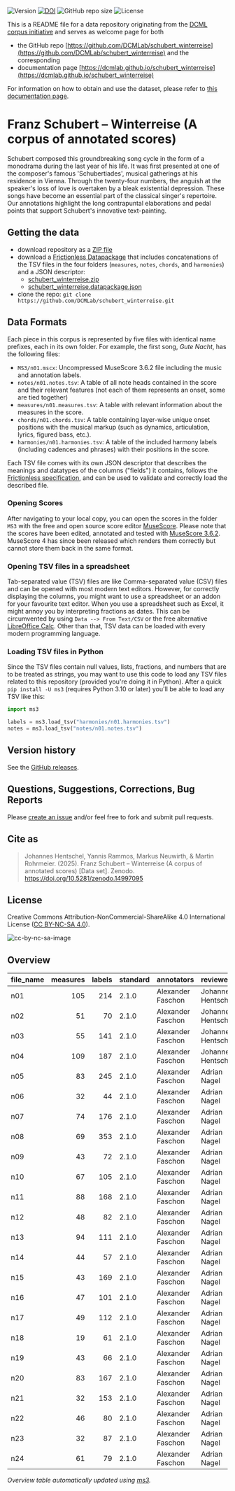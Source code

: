 ![Version](https://img.shields.io/github/v/release/DCMLab/schubert_winterreise?display_name=tag)
[![DOI](https://zenodo.org/badge/388182679.svg)](https://doi.org/10.5281/zenodo.14997095)
![GitHub repo size](https://img.shields.io/github/repo-size/DCMLab/schubert_winterreise)
![License](https://img.shields.io/badge/license-CC%20BY--NC--SA%204.0-9cf)


This is a README file for a data repository originating from the [DCML corpus initiative](https://github.com/DCMLab/dcml_corpora)
and serves as welcome page for both 

* the GitHub repo [https://github.com/DCMLab/schubert_winterreise](https://github.com/DCMLab/schubert_winterreise) and the corresponding
* documentation page [https://dcmlab.github.io/schubert_winterreise](https://dcmlab.github.io/schubert_winterreise)

For information on how to obtain and use the dataset, please refer to [this documentation page](https://dcmlab.github.io/schubert_winterreise/introduction).

# Franz Schubert – Winterreise (A corpus of annotated scores)

Schubert composed this groundbreaking song cycle in the form of a monodrama during the last year of his life. It was
first presented at one of the composer's famous 'Schubertiades', musical gatherings at his residence in Vienna. Through
the twenty-four numbers, the anguish at the speaker's loss of love is overtaken by a bleak existential depression. These
songs have become an essential part of the classical singer's repertoire. Our annotations highlight the long
contrapuntal elaborations and pedal points that support Schubert's innovative text-painting.

## Getting the data

* download repository as a [ZIP file](https://github.com/DCMLab/schubert_winterreise/archive/main.zip)
* download a [Frictionless Datapackage](https://specs.frictionlessdata.io/data-package/) that includes concatenations
  of the TSV files in the four folders (`measures`, `notes`, `chords`, and `harmonies`) and a JSON descriptor:
  * [schubert_winterreise.zip](https://github.com/DCMLab/schubert_winterreise/releases/latest/download/schubert_winterreise.zip)
  * [schubert_winterreise.datapackage.json](https://github.com/DCMLab/schubert_winterreise/releases/latest/download/schubert_winterreise.datapackage.json)
* clone the repo: `git clone https://github.com/DCMLab/schubert_winterreise.git` 


## Data Formats

Each piece in this corpus is represented by five files with identical name prefixes, each in its own folder. 
For example, the first song, *Gute Nacht*, has the following files:

* `MS3/n01.mscx`: Uncompressed MuseScore 3.6.2 file including the music and annotation labels.
* `notes/n01.notes.tsv`: A table of all note heads contained in the score and their relevant features (not each of them represents an onset, some are tied together)
* `measures/n01.measures.tsv`: A table with relevant information about the measures in the score.
* `chords/n01.chords.tsv`: A table containing layer-wise unique onset positions with the musical markup (such as dynamics, articulation, lyrics, figured bass, etc.).
* `harmonies/n01.harmonies.tsv`: A table of the included harmony labels (including cadences and phrases) with their positions in the score.

Each TSV file comes with its own JSON descriptor that describes the meanings and datatypes of the columns ("fields") it contains,
follows the [Frictionless specification](https://specs.frictionlessdata.io/tabular-data-resource/),
and can be used to validate and correctly load the described file. 

### Opening Scores

After navigating to your local copy, you can open the scores in the folder `MS3` with the free and open source score
editor [MuseScore](https://musescore.org). Please note that the scores have been edited, annotated and tested with
[MuseScore 3.6.2](https://github.com/musescore/MuseScore/releases/tag/v3.6.2). 
MuseScore 4 has since been released which renders them correctly but cannot store them back in the same format.

### Opening TSV files in a spreadsheet

Tab-separated value (TSV) files are like Comma-separated value (CSV) files and can be opened with most modern text
editors. However, for correctly displaying the columns, you might want to use a spreadsheet or an addon for your
favourite text editor. When you use a spreadsheet such as Excel, it might annoy you by interpreting fractions as
dates. This can be circumvented by using `Data --> From Text/CSV` or the free alternative
[LibreOffice Calc](https://www.libreoffice.org/download/download/). Other than that, TSV data can be loaded with
every modern programming language.

### Loading TSV files in Python

Since the TSV files contain null values, lists, fractions, and numbers that are to be treated as strings, you may want
to use this code to load any TSV files related to this repository (provided you're doing it in Python). After a quick
`pip install -U ms3` (requires Python 3.10 or later) you'll be able to load any TSV like this:

```python
import ms3

labels = ms3.load_tsv("harmonies/n01.harmonies.tsv")
notes = ms3.load_tsv("notes/n01.notes.tsv")
```


## Version history

See the [GitHub releases](https://github.com/DCMLab/schubert_winterreise/releases).

## Questions, Suggestions, Corrections, Bug Reports

Please [create an issue](https://github.com/DCMLab/schubert_winterreise/issues) and/or feel free to fork and submit pull requests.

## Cite as

> Johannes Hentschel, Yannis Rammos, Markus Neuwirth, & Martin Rohrmeier. (2025). Franz Schubert – Winterreise (A corpus of annotated scores) [Data set]. Zenodo. https://doi.org/10.5281/zenodo.14997095

## License

Creative Commons Attribution-NonCommercial-ShareAlike 4.0 International License ([CC BY-NC-SA 4.0](https://creativecommons.org/licenses/by-nc-sa/4.0/)).

![cc-by-nc-sa-image](https://licensebuttons.net/l/by-nc-sa/4.0/88x31.png)

## Overview
|file_name|measures|labels|standard|   annotators    |    reviewers     |
|---------|-------:|-----:|--------|-----------------|------------------|
|n01      |     105|   214|2.1.0   |Alexander Faschon|Johannes Hentschel|
|n02      |      51|    70|2.1.0   |Alexander Faschon|Johannes Hentschel|
|n03      |      55|   141|2.1.0   |Alexander Faschon|Johannes Hentschel|
|n04      |     109|   187|2.1.0   |Alexander Faschon|Johannes Hentschel|
|n05      |      83|   245|2.1.0   |Alexander Faschon|Adrian Nagel      |
|n06      |      32|    44|2.1.0   |Alexander Faschon|Adrian Nagel      |
|n07      |      74|   176|2.1.0   |Alexander Faschon|Adrian Nagel      |
|n08      |      69|   353|2.1.0   |Alexander Faschon|Adrian Nagel      |
|n09      |      43|    72|2.1.0   |Alexander Faschon|Adrian Nagel      |
|n10      |      67|   105|2.1.0   |Alexander Faschon|Adrian Nagel      |
|n11      |      88|   168|2.1.0   |Alexander Faschon|Adrian Nagel      |
|n12      |      48|    82|2.1.0   |Alexander Faschon|Adrian Nagel      |
|n13      |      94|   111|2.1.0   |Alexander Faschon|Adrian Nagel      |
|n14      |      44|    57|2.1.0   |Alexander Faschon|Adrian Nagel      |
|n15      |      43|   169|2.1.0   |Alexander Faschon|Adrian Nagel      |
|n16      |      47|   101|2.1.0   |Alexander Faschon|Adrian Nagel      |
|n17      |      49|   112|2.1.0   |Alexander Faschon|Adrian Nagel      |
|n18      |      19|    61|2.1.0   |Alexander Faschon|Adrian Nagel      |
|n19      |      43|    66|2.1.0   |Alexander Faschon|Adrian Nagel      |
|n20      |      83|   167|2.1.0   |Alexander Faschon|Adrian Nagel      |
|n21      |      32|   153|2.1.0   |Alexander Faschon|Adrian Nagel      |
|n22      |      46|    80|2.1.0   |Alexander Faschon|Adrian Nagel      |
|n23      |      32|    87|2.1.0   |Alexander Faschon|Adrian Nagel      |
|n24      |      61|    79|2.1.0   |Alexander Faschon|Adrian Nagel      |


*Overview table automatically updated using [ms3](https://ms3.readthedocs.io/).*

